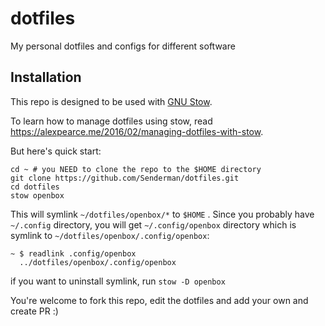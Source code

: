 # dotfiles
My personal dotfiles and configs for different software

## Installation
This repo is designed to be used with [GNU Stow](https://www.gnu.org/software/stow/).

To learn how to manage dotfiles using stow, read https://alexpearce.me/2016/02/managing-dotfiles-with-stow.

But here's quick start:

```
cd ~ # you NEED to clone the repo to the $HOME directory
git clone https://github.com/Senderman/dotfiles.git
cd dotfiles
stow openbox
```
This will symlink `~/dotfiles/openbox/*` to `$HOME` . Since you probably have `~/.config` directory, you will get `~/.config/openbox` directory which is symlink to `~/dotfiles/openbox/.config/openbox`:
```
~ $ readlink .config/openbox
  ../dotfiles/openbox/.config/openbox
```

if you want to uninstall symlink, run `stow -D openbox`

You're welcome to fork this repo, edit the dotfiles and add your own and create PR :)
